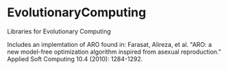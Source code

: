 # EvolutionaryComputing
Libraries for Evolutionary Computing

Includes an implemtation of ARO found in:
Farasat, Alireza, et al. "ARO: a new model-free optimization algorithm inspired from asexual reproduction." Applied Soft Computing 10.4 (2010): 1284-1292.